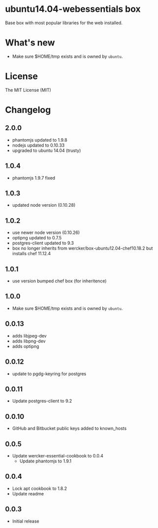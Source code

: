 # ubuntu14.04-webessentials box

Base box with most popular libraries for the web installed.

# What's new

- Make sure $HOME/tmp exists and is owned by `ubuntu`.

# License

The MIT License (MIT)

# Changelog

## 2.0.0
- phantomjs updated to 1.9.8
- nodejs updated to 0.10.33
- upgraded to ubuntu 14.04 (trusty)

## 1.0.4
- phantomjs 1.9.7 fixed

## 1.0.3
- updated node version (0.10.28)

## 1.0.2
- use newer node version (0.10.26)
- optipng updated to 0.7.5
- postgres-client updated to 9.3
- box no longer inherits from wercker/box-ubuntu12.04-chef10.18.2 but installs
chef 11.12.4

## 1.0.1

- use version bumped chef box (for inheritence)

## 1.0.0

- Make sure $HOME/tmp exists and is owned by `ubuntu`.

## 0.0.13

- adds libjpeg-dev
- adds libpng-dev
- adds optipng

## 0.0.12

- update to pgdg-keyring for postgres

## 0.0.11

- Update postgres-client to 9.2

## 0.0.10

- GitHub and Bitbucket public keys added to known_hosts

## 0.0.5

- Update wercker-essential-cookbook to 0.0.4
  - Update phantomjs to 1.9.1

## 0.0.4

- Lock apt cookbook to 1.8.2
- Update readme

## 0.0.3

- Initial release
